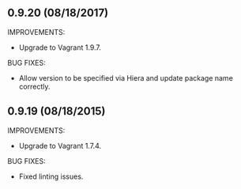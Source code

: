 ## 0.9.20 (08/18/2017)

IMPROVEMENTS:

* Upgrade to Vagrant 1.9.7.

BUG FIXES:

* Allow version to be specified via Hiera and update package name correctly.

## 0.9.19 (08/18/2015)

IMPROVEMENTS:

* Upgrade to Vagrant 1.7.4.

BUG FIXES:

* Fixed linting issues.
